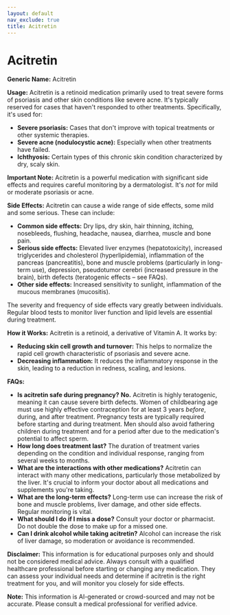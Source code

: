 ```yaml
---
layout: default
nav_exclude: true
title: Acitretin
---
```


# Acitretin

**Generic Name:** Acitretin

**Usage:** Acitretin is a retinoid medication primarily used to treat severe forms of psoriasis and other skin conditions like severe acne.  It's typically reserved for cases that haven't responded to other treatments.  Specifically, it's used for:

* **Severe psoriasis:**  Cases that don't improve with topical treatments or other systemic therapies.
* **Severe acne (nodulocystic acne):**  Especially when other treatments have failed.
* **Ichthyosis:** Certain types of this chronic skin condition characterized by dry, scaly skin.

**Important Note:**  Acitretin is a powerful medication with significant side effects and requires careful monitoring by a dermatologist. It's *not* for mild or moderate psoriasis or acne.


**Side Effects:**  Acitretin can cause a wide range of side effects, some mild and some serious.  These can include:

* **Common side effects:** Dry lips, dry skin, hair thinning, itching, nosebleeds, flushing, headache, nausea, diarrhea, muscle and bone pain.
* **Serious side effects:**  Elevated liver enzymes (hepatotoxicity), increased triglycerides and cholesterol (hyperlipidemia),  inflammation of the pancreas (pancreatitis),  bone and muscle problems (particularly in long-term use),  depression,  pseudotumor cerebri (increased pressure in the brain),  birth defects (teratogenic effects – see FAQs).
* **Other side effects:**  Increased sensitivity to sunlight, inflammation of the mucous membranes (mucositis).

The severity and frequency of side effects vary greatly between individuals.  Regular blood tests to monitor liver function and lipid levels are essential during treatment.


**How it Works:** Acitretin is a retinoid, a derivative of Vitamin A.  It works by:

* **Reducing skin cell growth and turnover:** This helps to normalize the rapid cell growth characteristic of psoriasis and severe acne.
* **Decreasing inflammation:** It reduces the inflammatory response in the skin, leading to a reduction in redness, scaling, and lesions.


**FAQs:**

* **Is acitretin safe during pregnancy?**  **No.** Acitretin is highly teratogenic, meaning it can cause severe birth defects. Women of childbearing age must use highly effective contraception for at least 3 years *before*, during, and after treatment.  Pregnancy tests are typically required before starting and during treatment.  Men should also avoid fathering children during treatment and for a period after due to the medication's potential to affect sperm.
* **How long does treatment last?** The duration of treatment varies depending on the condition and individual response, ranging from several weeks to months.
* **What are the interactions with other medications?** Acitretin can interact with many other medications, particularly those metabolized by the liver. It's crucial to inform your doctor about all medications and supplements you're taking.
* **What are the long-term effects?** Long-term use can increase the risk of bone and muscle problems, liver damage, and other side effects. Regular monitoring is vital.
* **What should I do if I miss a dose?**  Consult your doctor or pharmacist. Do not double the dose to make up for a missed one.
* **Can I drink alcohol while taking acitretin?**  Alcohol can increase the risk of liver damage, so moderation or avoidance is recommended.

**Disclaimer:** This information is for educational purposes only and should not be considered medical advice. Always consult with a qualified healthcare professional before starting or changing any medication.  They can assess your individual needs and determine if acitretin is the right treatment for you, and will monitor you closely for side effects.


**Note:** This information is AI-generated or crowd-sourced and may not be accurate. Please consult a medical professional for verified advice.